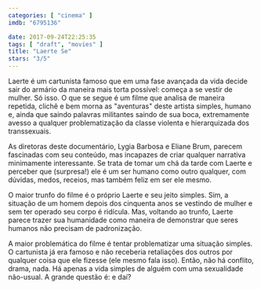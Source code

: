 ```yaml
---
categories: [ "cinema" ]
imdb: "6795136"

date: 2017-09-24T22:25:35
tags: [ "draft", "movies" ]
title: "Laerte Se"
stars: "3/5"
---
```

Laerte é um cartunista famoso que em uma fase avançada da vida decide sair do armário da maneira mais torta possível: começa a se vestir de mulher. Só isso. O que se segue é um filme que analisa de maneira repetida, clichê e bem morna as "aventuras" deste artista simples, humano e, ainda que saindo palavras militantes saindo de sua boca, extremamente avesso a qualquer problematização da classe violenta e hierarquizada dos transsexuais.

As diretoras deste documentário, Lygia Barbosa e Eliane Brum, parecem fascinadas com seu conteúdo, mas incapazes de criar qualquer narrativa minimamente interessante. Se trata de tomar um chá da tarde com Laerte e perceber que (surpresa!) ele é um ser humano como outro qualquer, com dúvidas, medos, receios, mas também feliz em ser ele mesmo.

O maior trunfo do filme é o próprio Laerte e seu jeito simples. Sim, a situação de um homem depois dos cinquenta anos se vestindo de mulher e sem ter operado seu corpo é ridícula. Mas, voltando ao trunfo, Laerte parece trazer sua humanidade como maneira de demonstrar que seres humanos não precisam de padronização.

A maior problemática do filme é tentar problematizar uma situação simples. O cartunista já era famoso e não receberia retaliações dos outros por qualquer coisa que ele fizesse (ele mesmo fala isso). Então, não há conflito, drama, nada. Há apenas a vida simples de alguém com uma sexualidade não-usual. A grande questão é: e daí?
